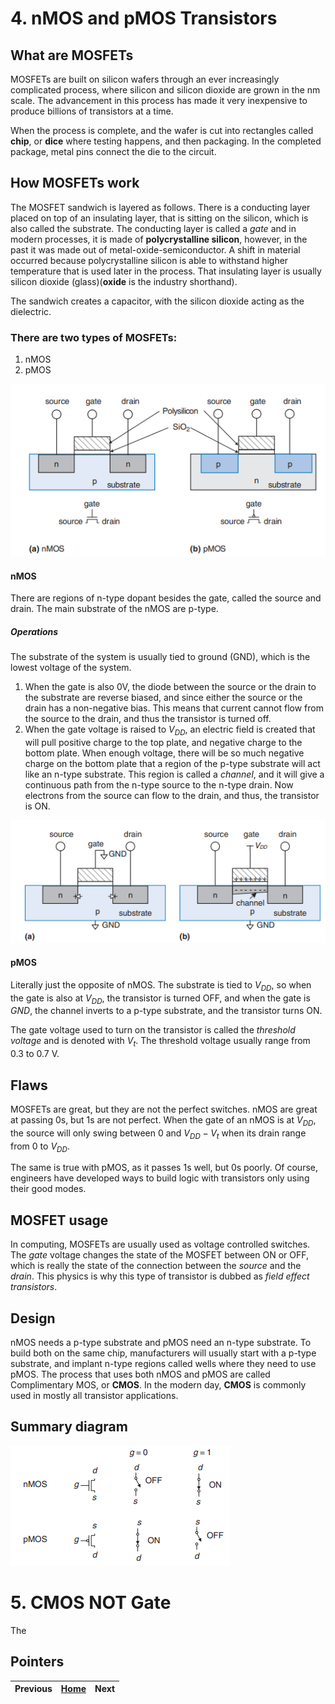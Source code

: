 # 4. nMOS and pMOS Transistors

## What are MOSFETs

MOSFETs are built on silicon wafers through an ever increasingly complicated process, where silicon and silicon dioxide are grown in the nm scale. The advancement in this process has made it very inexpensive to produce billions of transistors at a time.

When the process is complete, and the wafer is cut into rectangles called **chip**, or **dice** where testing happens, and then packaging. In the completed package, metal pins connect the die to the circuit.

## How MOSFETs work

The MOSFET sandwich is layered as follows. There is a conducting layer placed on top of an insulating layer, that is sitting on the silicon, which is also called the substrate. The conducting layer is called a *gate* and in modern processes, it is made of **polycrystalline silicon**, however, in the past it was made out of metal-oxide-semiconductor. A shift in material occurred because polycrystalline silicon is able to withstand higher temperature that is used later in the process. That insulating layer is usually silicon dioxide (glass)(**oxide** is the industry shorthand). 

The sandwich creates a capacitor, with the silicon dioxide acting as the dielectric.

### There are two types of MOSFETs:
1. nMOS
2. pMOS

![Cross section illustration of MOSFET](../../../assets/ddca/Pasted%20image%2020230618132032.png)

#### nMOS

There are regions of n-type dopant besides the gate, called the source and drain. The main substrate of the nMOS are p-type. 

##### Operations

The substrate of the system is usually tied to ground (GND), which is the lowest voltage of the system.
1. When the gate is also 0V, the diode between the source or the drain to the substrate are reverse biased, and since either the source or the drain has a non-negative bias. This means that current cannot flow from the source to the drain, and thus the transistor is turned off.
2. When the gate voltage is raised to $V_{DD}$, an electric field is created that will pull positive charge to the top plate, and negative charge to the bottom plate. When enough voltage, there will be so much negative charge on the bottom plate that a region of the p-type substrate will act like an n-type substrate. This region is called a *channel*, and it will give a continuous path from the n-type source to the n-type drain. Now electrons from the source can flow to the drain, and thus, the transistor is ON.

![Function of nMOS](../../../assets/ddca/Pasted%20image%2020230618135229.png)

#### pMOS

Literally just the opposite of nMOS. The substrate is tied to $V_{DD}$, so when the gate is also at $V_{DD}$, the transistor is turned OFF, and when the gate is $GND$, the channel inverts to a p-type substrate, and the transistor turns ON.

The gate voltage used to turn on the transistor is called the *threshold voltage* and is denoted with $V_t$. The threshold voltage usually range from 0.3 to 0.7 V.

## Flaws

MOSFETs are great, but they are not the perfect switches. nMOS are great at passing 0s, but 1s are not perfect. When the gate of an nMOS is at $V_{DD}$, the source will only swing between 0 and $V_{DD}-V_t$ when its drain range from 0 to $V_{DD}$.

The same is true with pMOS, as it passes 1s well, but 0s poorly. Of course, engineers have developed ways to build logic with transistors only using their good modes.

## MOSFET usage

In computing, MOSFETs are usually used as voltage controlled switches. The *gate* voltage changes the state of the MOSFET between ON or OFF, which is really the state of the connection between the *source* and the *drain*. This physics is why this type of transistor is dubbed as *field effect transistors*.

## Design

nMOS needs a p-type substrate and pMOS need an n-type substrate. To build both on the same chip, manufacturers will usually start with a p-type substrate, and implant n-type regions called wells where they need to use pMOS. The process that uses both nMOS and pMOS are called Complimentary MOS, or **CMOS**. In the modern day, **CMOS** is commonly used in mostly all transistor applications.

## Summary diagram

![Circuit icon for nMOS and pMOS](../../../assets/Pasted%20image%2020230618140443.png)

# 5. CMOS NOT Gate

The 

## Pointers

| Previous | [Home](ddca_risc-v_abstract.md) | Next |
| -------- | ------------------------------- | ---- |
